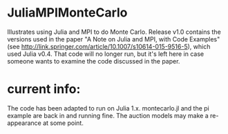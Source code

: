 # JuliaMPIMonteCarlo
Illustrates using Julia and MPI to do Monte Carlo. Release v1.0 contains the versions used in the paper "A Note on Julia and MPI, with Code Examples" (see http://link.springer.com/article/10.1007/s10614-015-9516-5), which used Julia v0.4. That code will no longer run, but it's left here in case someone wants to examine the code discussed in the paper.

# current info:
The code has been adapted to run on Julia 1.x. montecarlo.jl and the pi example are back in and running fine. The auction models may make a re-appearance at some point.

